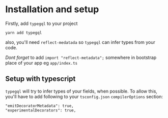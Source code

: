 # Installation and setup

Firstly, add `typegql` to your project

`yarn add typegql`

also, you'll need `reflect-medatada` so `typegql` can infer types from your code.

_Dont forget_ to add `import "reflect-metadata";` somewhere in bootstrap place of your app eg `app/index.ts`

## Setup with typescript

`typegql` will try to infer types of your fields, when possible. To allow this, you'll have to add following to your `tsconfig.json` `compilerOptions` section:

```
"emitDecoratorMetadata": true,
"experimentalDecorators": true,
```
